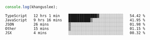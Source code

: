 ```js
console.log(khanguslee);
```

<!--START_SECTION:waka-->
```text
TypeScript   12 hrs 1 min    █████████████▓░░░░░░░░░░░   54.42 % 
JavaScript   9 hrs 16 mins   ██████████▒░░░░░░░░░░░░░░   41.95 % 
JSON         26 mins         ▒░░░░░░░░░░░░░░░░░░░░░░░░   01.98 % 
Other        15 mins         ▒░░░░░░░░░░░░░░░░░░░░░░░░   01.15 % 
JSX          4 mins          ░░░░░░░░░░░░░░░░░░░░░░░░░   00.32 % 
```
<!--END_SECTION:waka-->

<!--
**khanguslee/khanguslee** is a ✨ _special_ ✨ repository because its `README.md` (this file) appears on your GitHub profile.

Here are some ideas to get you started:

- 🔭 I’m currently working on ...
- 🌱 I’m currently learning ...
- 👯 I’m looking to collaborate on ...
- 🤔 I’m looking for help with ...
- 💬 Ask me about ...
- 📫 How to reach me: ...
- 😄 Pronouns: ...
- ⚡ Fun fact: ...
-->
